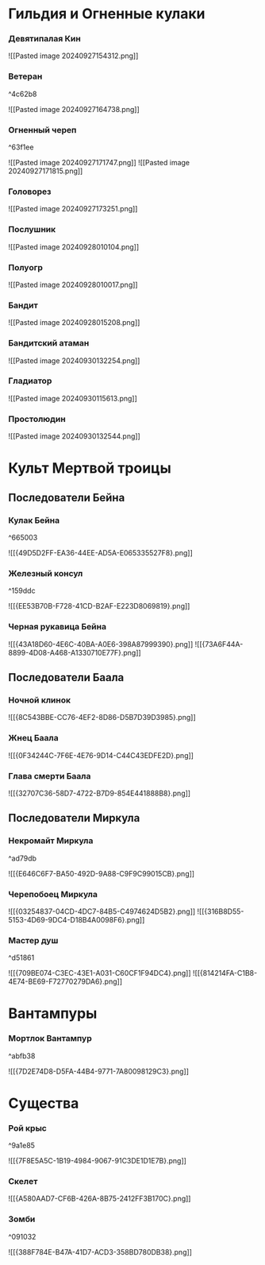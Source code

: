 
# Гильдия и Огненные кулаки
### Девятипалая Кин
![[Pasted image 20240927154312.png]]
### Ветеран

^4c62b8

![[Pasted image 20240927164738.png]]
### Огненный череп

^63f1ee

![[Pasted image 20240927171747.png]]
![[Pasted image 20240927171815.png]]
### Головорез
![[Pasted image 20240927173251.png]]
### Послушник
![[Pasted image 20240928010104.png]]
### Полуогр
![[Pasted image 20240928010017.png]]
### Бандит
![[Pasted image 20240928015208.png]]
### Бандитский атаман
![[Pasted image 20240930132254.png]]
### Гладиатор
![[Pasted image 20240930115613.png]]
### Простолюдин
![[Pasted image 20240930132544.png]]

# Культ Мертвой троицы
## Последователи Бейна
### Кулак Бейна

^665003

![[{49D5D2FF-EA36-44EE-AD5A-E065335527F8}.png]]

### Железный консул

^159ddc

![[{EE53B70B-F728-41CD-B2AF-E223D8069819}.png]]
### Черная рукавица Бейна
![[{43A18D60-4E6C-40BA-A0E6-398A87999390}.png]]
![[{73A6F44A-8899-4D08-A468-A1330710E77F}.png]]
## Последователи Баала
### Ночной клинок
![[{8C543BBE-CC76-4EF2-8D86-D5B7D39D3985}.png]]
### Жнец Баала
![[{0F34244C-7F6E-4E76-9D14-C44C43EDFE2D}.png]]
### Глава смерти Баала
![[{32707C36-58D7-4722-B7D9-854E441888B8}.png]]

## Последователи Миркула

### Некромайт Миркула

^ad79db

![[{E646C6F7-BA50-492D-9A88-C9F9C99015CB}.png]]
### Черепобоец Миркула
![[{03254837-04CD-4DC7-84B5-C4974624D5B2}.png]]
![[{316B8D55-5153-4D69-9DC4-D18B4A0098F6}.png]]
### Мастер душ

^d51861

![[{709BE074-C3EC-43E1-A031-C60CF1F94DC4}.png]]
![[{814214FA-C1B8-4E74-BE69-F72770279DA6}.png]]
# Вантампуры
### Мортлок Вантампур

^abfb38

![[{7D2E74D8-D5FA-44B4-9771-7A80098129C3}.png]]
# Существа
### Рой крыс

^9a1e85

![[{7F8E5A5C-1B19-4984-9067-91C3DE1D1E7B}.png]]
### Скелет
![[{A580AAD7-CF6B-426A-8B75-2412FF3B170C}.png]]
### Зомби

^091032

![[{388F784E-B47A-41D7-ACD3-358BD780DB38}.png]]